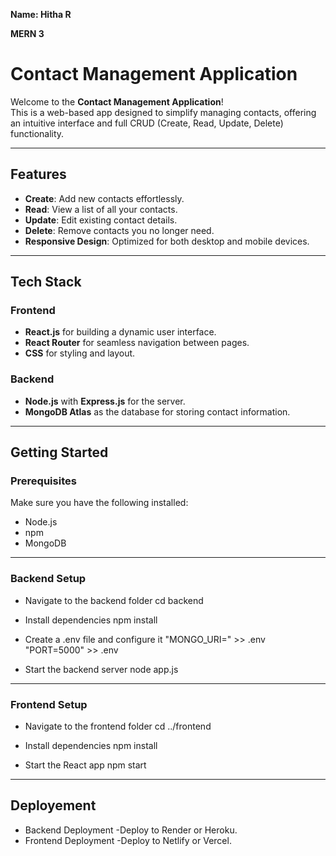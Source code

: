 **Name: Hitha R**

**MERN 3**

# Contact Management Application

Welcome to the **Contact Management Application**!  
This is a web-based app designed to simplify managing contacts, offering an intuitive interface and full CRUD (Create, Read, Update, Delete) functionality.

---

## Features

- **Create**: Add new contacts effortlessly.  
- **Read**: View a list of all your contacts.  
- **Update**: Edit existing contact details.  
- **Delete**: Remove contacts you no longer need.  
- **Responsive Design**: Optimized for both desktop and mobile devices.

---

## Tech Stack

### Frontend
- **React.js** for building a dynamic user interface.
- **React Router** for seamless navigation between pages.
- **CSS** for styling and layout.

### Backend
- **Node.js** with **Express.js** for the server.
- **MongoDB Atlas** as the database for storing contact information.

---

## Getting Started

### Prerequisites
Make sure you have the following installed:
- Node.js
- npm
- MongoDB

---

### Backend Setup


- Navigate to the backend folder
cd backend

- Install dependencies
npm install

- Create a .env file and configure it
 "MONGO_URI=<Your MongoDB Connection String>" >> .env
 "PORT=5000" >> .env

- Start the backend server node app.js

---

### Frontend Setup

* Navigate to the frontend folder
cd ../frontend

* Install dependencies
npm install

* Start the React app
npm start

---

## Deployement

* Backend Deployment
-Deploy to Render or Heroku.
* Frontend Deployment
-Deploy to Netlify or Vercel.
